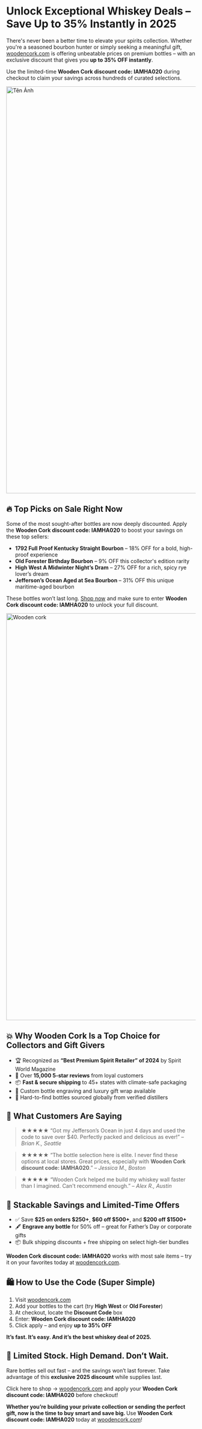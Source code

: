 <h1><strong>Unlock Exceptional Whiskey Deals – Save Up to 35% Instantly in 2025</strong></h1>
<p>There's never been a better time to elevate your spirits collection. Whether you're a seasoned bourbon hunter or simply seeking a meaningful gift, <a href="https://woodencork.com/?dt_id=2442997" target="_blank">woodencork.com</a> is offering unbeatable prices on premium bottles – with an exclusive discount that gives you <strong>up to 35% OFF instantly</strong>.</p>
<p>Use the limited-time <strong>Wooden Cork discount code: IAMHA020</strong> during checkout to claim your savings across hundreds of curated selections.</p>
<img src="https://images.mirror-media.xyz/publication-images/1sE2YxUeSgdyLgUSeA5YC.png?height=315&width=630" alt="Tên Ảnh" width="1080">
<h2><strong>🔥 Top Picks on Sale Right Now</strong></h2>
<p>Some of the most sought-after bottles are now deeply discounted. Apply the <strong>Wooden Cork discount code: IAMHA020</strong> to boost your savings on these top sellers:</p>
<ul>
<li><strong>1792 Full Proof Kentucky Straight Bourbon</strong> – 18% OFF for a bold, high-proof experience</li>
<li><strong>Old Forester Birthday Bourbon</strong> – 9% OFF this collector's edition rarity</li>
<li><strong>High West A Midwinter Night’s Dram</strong> – 27% OFF for a rich, spicy rye lover’s dream</li>
<li><strong>Jefferson’s Ocean Aged at Sea Bourbon</strong> – 31% OFF this unique maritime-aged bourbon</li>
</ul>
<p>These bottles won’t last long. <a href="https://woodencork.com/?dt_id=2442997" target="_blank">Shop now</a> and make sure to enter <strong>Wooden Cork discount code: IAMHA020</strong> to unlock your full discount.</p>
<img src="https://images.mirror-media.xyz/publication-images/xhl3tX9CQeQq5biJuFBti.jpeg?height=540&width=1080" alt="Wooden cork" width="1080">
<h2><strong>💥 Why Wooden Cork Is a Top Choice for Collectors and Gift Givers</strong></h2>
<ul>
<li>🏆 Recognized as <strong>“Best Premium Spirit Retailer” of 2024</strong> by Spirit World Magazine</li>
<li>🛒 Over <strong>15,000 5-star reviews</strong> from loyal customers</li>
<li>📦 <strong>Fast & secure shipping</strong> to 45+ states with climate-safe packaging</li>
<li>🎁 Custom bottle engraving and luxury gift wrap available</li>
<li>🔎 Hard-to-find bottles sourced globally from verified distillers</li>
</ul>

<h2><strong>🌟 What Customers Are Saying</strong></h2>
<blockquote>★★★★★ “Got my Jefferson’s Ocean in just 4 days and used the code to save over $40. Perfectly packed and delicious as ever!” – <em>Brian K., Seattle</em></blockquote>
<blockquote>★★★★★ “The bottle selection here is elite. I never find these options at local stores. Great prices, especially with <strong>Wooden Cork discount code: IAMHA020</strong>.” – <em>Jessica M., Boston</em></blockquote>
<blockquote>★★★★★ “Wooden Cork helped me build my whiskey wall faster than I imagined. Can't recommend enough.” – <em>Alex R., Austin</em></blockquote>

<h2><strong>💸 Stackable Savings and Limited-Time Offers</strong></h2>
<ul>
<li>✅ Save <strong>$25 on orders $250+</strong>, <strong>$60 off $500+</strong>, and <strong>$200 off $1500+</strong></li>
<li>🖋️ <strong>Engrave any bottle</strong> for 50% off – great for Father’s Day or corporate gifts</li>
<li>📦 Bulk shipping discounts + free shipping on select high-tier bundles</li>
</ul>
<p><strong>Wooden Cork discount code: IAMHA020</strong> works with most sale items – try it on your favorites today at <a href="https://woodencork.com/?dt_id=2442997" target="_blank">woodencork.com</a>.</p>

<h2><strong>🛍️ How to Use the Code (Super Simple)</strong></h2>
<ol>
<li>Visit <a href="https://woodencork.com/?dt_id=2442997" target="_blank">woodencork.com</a></li>
<li>Add your bottles to the cart (try <strong>High West</strong> or <strong>Old Forester</strong>)</li>
<li>At checkout, locate the <strong>Discount Code</strong> box</li>
<li>Enter: <strong>Wooden Cork discount code: IAMHA020</strong></li>
<li>Click apply – and enjoy <strong>up to 35% OFF</strong></li>
</ol>
<p><strong>It’s fast. It’s easy. And it’s the best whiskey deal of 2025.</strong></p>

<h2><strong>🚨 Limited Stock. High Demand. Don’t Wait.</strong></h2>
<p>Rare bottles sell out fast – and the savings won’t last forever. Take advantage of this <strong>exclusive 2025 discount</strong> while supplies last.</p>
<p>Click here to shop → <a href="https://woodencork.com/?dt_id=2442997" target="_blank">woodencork.com</a>  
and apply your <strong>Wooden Cork discount code: IAMHA020</strong> before checkout!</p>

<p><strong>Whether you’re building your private collection or sending the perfect gift, now is the time to buy smart and save big. </strong>Use <strong>Wooden Cork discount code: IAMHA020</strong> today at <a href="https://woodencork.com/?dt_id=2442997" target="_blank">woodencork.com</a>!</p>
